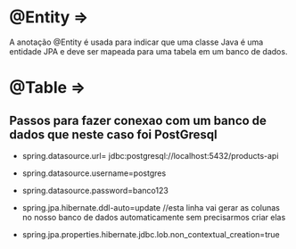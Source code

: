 # @Entity =>
A anotação @Entity é usada para indicar que uma classe Java é uma 
entidade JPA e deve ser mapeada para uma tabela em um banco de dados.

# @Table => 


## Passos para fazer conexao com um banco de dados que neste caso foi PostGresql
* spring.datasource.url= jdbc:postgresql://localhost:5432/products-api
* spring.datasource.username=postgres
* spring.datasource.password=banco123
* spring.jpa.hibernate.ddl-auto=update //esta linha vai gerar as colunas no nosso banco de dados automaticamente sem precisarmos criar elas


* spring.jpa.properties.hibernate.jdbc.lob.non_contextual_creation=true